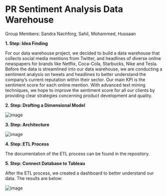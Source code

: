 # PR Sentiment Analysis Data Warehouse

Group Members: Sandra Nachforg, Sahil, Mohammed, Hussaan

**1. Step: Idea Finding**

For our data warehouse project, we decided to build a data warehouse that collects social media mentions from Twitter, and headlines of diverse online newspapers for brands like Netflix, Coca-Cola, Starbucks, Nike and Tesla. Before the data is streamlined into our data warehouse, we are conducting a sentiment analysis on tweets and headlines to better understand the company’s current reputation within their sector. Our main KPI is the sentiment score for each online mention. With advanced text mining techniques, we hope to improve the sentiment score for all our clients by providing clear strategies concerning product development and quality.

**2. Step: Drafting a Dimensional Model**

![image](https://user-images.githubusercontent.com/49343277/116906440-43168100-ac0e-11eb-9567-8ac814d99e73.png)

**3. Step: Architecture**

![image](https://user-images.githubusercontent.com/49343277/116906539-65100380-ac0e-11eb-9e5d-6781387304bc.png)

**4. Step: ETL Process**

The documentation of the ETL process can be found in the repository. 

**5. Step: Connect Database to Tableau**

After the ETL process, we created a dashboard to better understand our data. 
The results are below: 

![image](https://user-images.githubusercontent.com/49343277/116906814-b7512480-ac0e-11eb-8550-ce0648b059fc.png)
